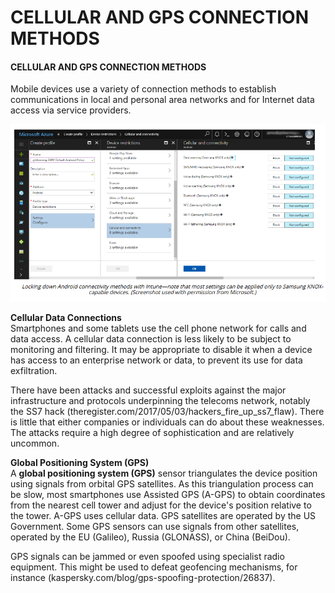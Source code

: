 # CELLULAR AND GPS CONNECTION METHODS

#### CELLULAR AND GPS CONNECTION METHODS

Mobile devices use a variety of connection methods to establish communications in local and personal area networks and for Internet data access via service providers.

![](./img/cellular.png)

**Cellular Data Connections**  
Smartphones and some tablets use the cell phone network for calls and data access. A cellular data connection is less likely to be subject to monitoring and filtering. It may be appropriate to disable it when a device has access to an enterprise network or data, to prevent its use for data exfiltration.

There have been attacks and successful exploits against the major infrastructure and protocols underpinning the telecoms network, notably the SS7 hack (theregister.com/2017/05/03/hackers\_fire\_up\_ss7\_flaw). There is little that either companies or individuals can do about these weaknesses. The attacks require a high degree of sophistication and are relatively uncommon.

**Global Positioning System (GPS)**  
A **global positioning system (GPS)** sensor triangulates the device position using signals from orbital GPS satellites. As this triangulation process can be slow, most smartphones use Assisted GPS (A-GPS) to obtain coordinates from the nearest cell tower and adjust for the device's position relative to the tower. A-GPS uses cellular data. GPS satellites are operated by the US Government. Some GPS sensors can use signals from other satellites, operated by the EU (Galileo), Russia (GLONASS), or China (BeiDou).

GPS signals can be jammed or even spoofed using specialist radio equipment. This might be used to defeat geofencing mechanisms, for instance (kaspersky.com/blog/gps-spoofing-protection/26837).
